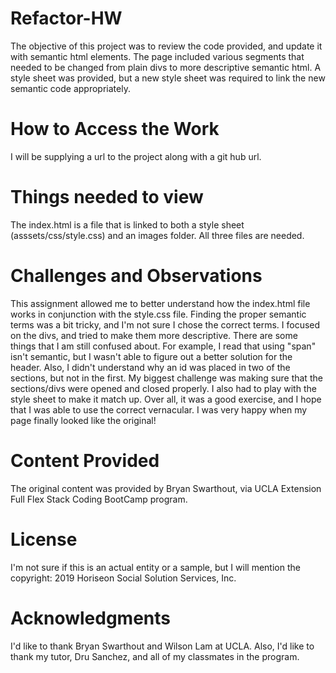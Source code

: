 # Refactor-HW

The objective of this project was to review the code provided, and update it with semantic html elements.  The page included various segments that needed to be changed from plain divs to more descriptive semantic html.  A style sheet was provided, but a new style sheet was required to link the new semantic code appropriately.

# How to Access the Work

I will be supplying a url to the project along with a git hub url.

# Things needed to view

The index.html is a file that is linked to both a style sheet (asssets/css/style.css) and an images folder.  All three files are needed.

# Challenges and Observations

This assignment allowed me to better understand how the index.html file works in conjunction with the style.css file.  Finding the proper semantic terms was a bit tricky, and I'm not sure I chose the correct terms.  I focused on the divs, and tried to make them more descriptive.  There are some things that I am still confused about. For example, I read that using "span" isn't semantic, but I wasn't able to figure out a better solution for the header.  Also, I didn't understand why an id was placed in two of the sections, but not in the first.   My biggest challenge was making sure that the sections/divs were opened and closed properly.  I also had to play with the style sheet to make it match up.  Over all, it was a good exercise, and I hope that I was able to use the correct vernacular.  I was very happy when my page finally looked like the original!

# Content Provided

The original content was provided by Bryan Swarthout, via UCLA Extension Full Flex Stack Coding BootCamp program.

# License
I'm not sure if this is an actual entity or a sample, but I will mention the copyright:
2019 Horiseon Social Solution Services, Inc.

# Acknowledgments

I'd like to thank Bryan Swarthout and Wilson Lam at UCLA.  Also, I'd like to thank my tutor, Dru Sanchez, and all of my classmates in the program.